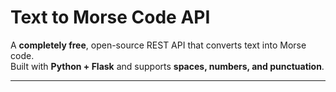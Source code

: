 # Text to Morse Code API

A **completely free**, open-source REST API that converts text into Morse code.  
Built with **Python + Flask** and supports **spaces, numbers, and punctuation**.

---
